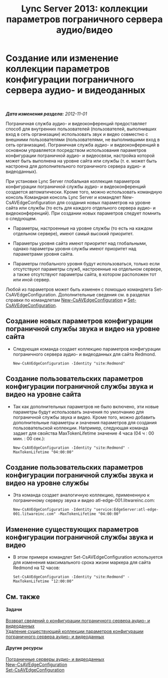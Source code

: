 ﻿---
title: "Lync Server 2013: коллекции параметров пограничного сервера аудио/видео"
TOCTitle: "Lync Server 2013: коллекции параметров пограничного сервера аудио/видео"
ms:assetid: 43899518-59c6-4be4-8892-d6f6207bfaab
ms:mtpsurl: https://technet.microsoft.com/ru-ru/library/JJ688039(v=OCS.15)
ms:contentKeyID: 49887967
ms.date: 05/19/2016
mtps_version: v=OCS.15
ms.translationtype: HT
---

# Создание или изменение коллекции параметров конфигурации пограничного сервера аудио- и видеоданных

 

_**Дата изменения раздела:** 2012-11-01_

Пограничная служба аудио- и видеоконференций предоставляет способ для внутренних пользователей (пользователей, выполнивших вход в сеть организации) использовать звук и видео совместно с внешними пользователями (пользователями, не выполнившими вход в сеть организации). Пограничная служба аудио- и видеоконференций в основном управляется посредством использования параметров конфигурации пограничной аудио- и видеосвязи, настройка которой может быть выполнена на уровне сайта или службы (т. е. может быть настроена для дополнительного пограничного сервера аудио- и видеоданных).

При установке Lync Server глобальная коллекция параметров конфигурации пограничной службы аудио- и видеоконференций создается автоматически. Кроме того, можно использовать командную консоль Командная консоль Lync Server и командлет New-CsAVEdgeConfiguration для создания новых параметров на уровне сайта или службы (то есть для каждого отдельного сервера аудио- и видеоконференций). При создании новых параметров следует помнить о следующем.

  - Параметры, настроенные на уровне службы (то есть на каждом отдельном сервере), имеют самый высокий приоритет.

  - Параметры уровня сайта имеют приоритет над глобальными, однако параметры уровня службы имеют приоритет над параметрами уровня сайта.

  - Параметры глобального уровня будут использоваться, только если отсутствуют параметры служб, настроенные на отдельном сервере, а также отсутствуют параметры сайта, в котором расположен тот или иной сервер.

Любой из параметров может быть изменен с помощью командлета Set-CsAVEdgeConfiguration. Дополнительные сведения см. в разделах справки по командлетам [New-CsAVEdgeConfiguration](https://docs.microsoft.com/en-us/powershell/module/skype/New-CsAVEdgeConfiguration) и [Set-CsAVEdgeConfiguration](https://docs.microsoft.com/en-us/powershell/module/skype/Set-CsAVEdgeConfiguration).

## Создание новых параметров конфигурации пограничной службы звука и видео на уровне сайта

  - Следующая команда создает коллекцию параметров конфигурации пограничного сервера аудио- и видеоданных для сайта Redmond.
    
        New-CsAVEdgeConfiguration -Identity "site:Redmond"

## Создание пользовательских параметров конфигурации пограничной службы звука и видео на уровне сайта

  - Так как дополнительных параметров не было включено, эти новые параметры будут использовать значения по умолчанию для пограничной службы звука и видео. Кроме того, можно добавить дополнительные параметры и значения параметров для создания пользовательской коллекции. Например, следующая команда задает для свойства MaxTokenLifetime значение 4 часа (04 ч : 00 мин. : 00 сек.):
    
        New-CsAVEdgeConfiguration -Identity "site:Redmond" -MaxTokenLifetime "04:00:00"

## Создание пользовательских параметров конфигурации пограничной службы звука и видео на уровне службы

  - Эта команда создает аналогичную коллекцию, примененную к пограничному серверу звука и видео atl-edge-001.litwareinc.com:
    
        New-CsAVEdgeConfiguration -Identity "service:EdgeServer:atl-edge-001.litwareinc.com" -MaxTokenLifetime "04:00:00"

## Изменение существующих параметров конфигурации пограничной службы звука и видео

  - В этом примере командлет Set-CsAVEdgeConfiguration используется для изменения максимального срока жизни маркера для сайта Redmond на 12 часов:
    
        Set-CsAVEdgeConfiguration -Identity "site:Redmond" -MaxTokenLifetime "12:00:00"

## См. также

#### Задачи

[Возврат сведений о конфигурации пограничного сервера аудио- и видеоданных](lync-server-2013-return-a-v-edge-server-configuration-information.md)  
[Удаление существующей коллекции параметров конфигурации пограничного сервера аудио- и видеоданных](lync-server-2013-delete-an-existing-collection-of-a-v-edge-server-configuration-settings.md)  

#### Другие ресурсы

[Пограничные серверы аудио- и видеоданных](lync-server-2013-audio-video-a-v-edge-servers.md)  
[New-CsAVEdgeConfiguration](https://docs.microsoft.com/en-us/powershell/module/skype/New-CsAVEdgeConfiguration)  
[Set-CsAVEdgeConfiguration](https://docs.microsoft.com/en-us/powershell/module/skype/Set-CsAVEdgeConfiguration)

